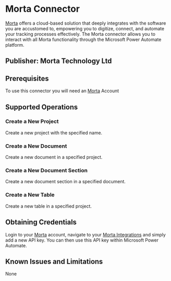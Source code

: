 # Morta Connector

[Morta](https://morta.io/) offers a cloud-based solution that deeply integrates with the software you are accustomed to, empowering you to digitize, connect, and automate your tracking processes effectively. The Morta connector allows you to interact with all Morta functionality through the Microsoft Power Automate platform.

## Publisher: Morta Technology Ltd

## Prerequisites

To use this connector you will need an [Morta](https://morta.io/) Account

## Supported Operations

### Create a New Project

Create a new project with the specified name.

### Create a New Document

Create a new document in a specified project.

### Create a New Document Section

Create a new document section in a specified document.

### Create a New Table

Create a new table in a specified project.

## Obtaining Credentials

Login to your [Morta](https://app.morta.io/signin) account, navigate to your [Morta Integrations](https://app.morta.io/settings/integrations) and simply add a new API key. You can then use this API key within Microsoft Power Automate.

## Known Issues and Limitations

None
